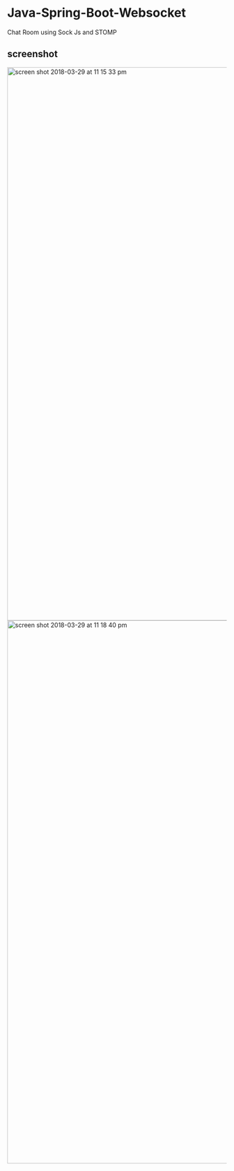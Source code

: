 # Java-Spring-Boot-Websocket
Chat Room using Sock Js and STOMP


## screenshot

<img width="1269" alt="screen shot 2018-03-29 at 11 15 33 pm" src="https://user-images.githubusercontent.com/12325386/38098693-50491a88-33ab-11e8-8e86-7df929016799.png">

<img width="1246" alt="screen shot 2018-03-29 at 11 18 40 pm" src="https://user-images.githubusercontent.com/12325386/38098694-509fa6b4-33ab-11e8-9f43-be9cc0dfdc60.png">

